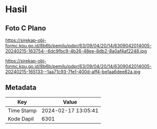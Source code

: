 # Hasil

## Foto C Plano

https://sirekap-obj-formc.kpu.go.id/8b6b/pemilu/pdpr/63/09/04/20/14/6309042014005-20240215-163754--6dc9fbc9-4b26-48ee-8db2-8a0af4af2248.jpg

https://sirekap-obj-formc.kpu.go.id/8b6b/pemilu/pdpr/63/09/04/20/14/6309042014005-20240215-165133--1aa71c93-7fe1-400d-aff4-be1aa6dee82a.jpg


## Metadata

| Key        | Value               |
| ---------- | ------------------- |
| Time Stamp | 2024-02-17 13:05:41 |
| Kode Dapil | 6301                |



